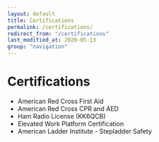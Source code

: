 ```yaml
---
layout: default
title: Certifications
permalink: /certifications/
redirect_from: "/certifications"
last_modified_at: 2020-05-13
group: "navigation"
---
```


# Certifications
*   American Red Cross First Aid
*   American Red Cross CPR and AED
*   Ham Radio License (KK6QCB)
*   Elevated Work Platform Certification
*   American Ladder Institute - Stepladder Safety
